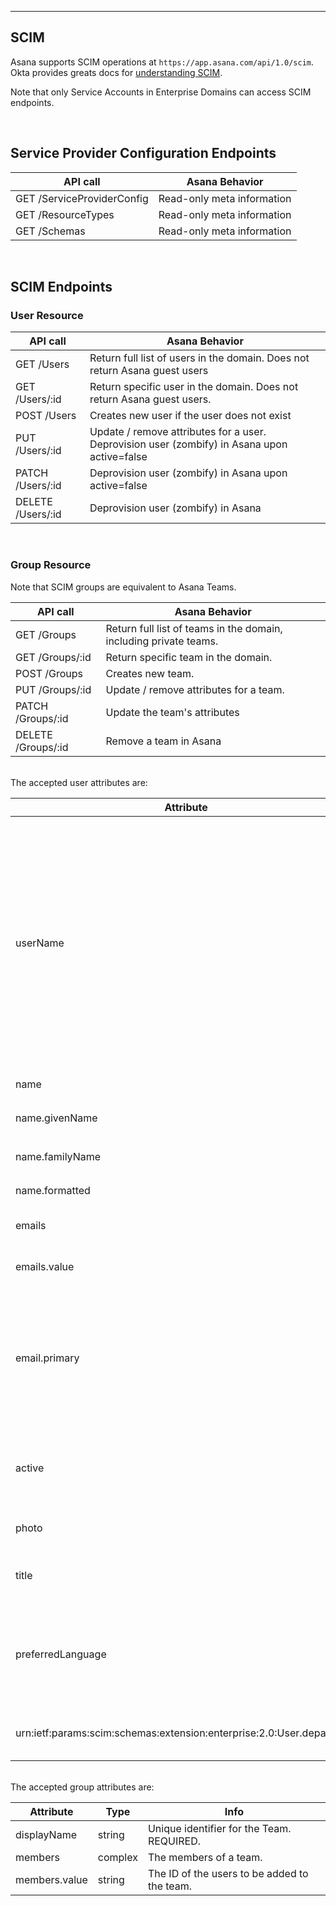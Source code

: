 <hr>
<section>

# SCIM


Asana supports SCIM operations at `https://app.asana.com/api/1.0/scim`. Okta provides greats docs for 
[understanding SCIM](https://developer.okta.com/docs/concepts/scim/).

Note that only Service Accounts in Enterprise Domains can access SCIM endpoints.

<br>

## Service Provider Configuration Endpoints

|API call|Asana Behavior|
|--------|--------------|
|GET /ServiceProviderConfig|Read-only meta information|
|GET /ResourceTypes|Read-only meta information|
|GET /Schemas|Read-only meta information|

<br>

## SCIM Endpoints

### User Resource

|API call|Asana Behavior|
|--------|--------------|
|GET /Users|Return full list of users in the domain.  Does not return Asana guest users|
|GET /Users/:id|Return specific user in the domain.  Does not return Asana guest users.|
|POST /Users|Creates new user if the user does not exist|
|PUT /Users/:id|Update / remove attributes for a user. Deprovision user (zombify) in Asana upon active=false|
|PATCH /Users/:id|Deprovision user (zombify) in Asana upon active=false|
|DELETE /Users/:id|Deprovision user (zombify) in Asana|

<br>

### Group Resource
Note that SCIM groups are equivalent to Asana Teams.

|API call|Asana Behavior|
|--------|--------------|
|GET /Groups|Return full list of teams in the domain, including private teams.|
|GET /Groups/:id|Return specific team in the domain. |
|POST /Groups|Creates new team.|
|PUT /Groups/:id|Update / remove attributes for a team.|
|PATCH /Groups/:id|Update the team's attributes|
|DELETE /Groups/:id|Remove a team in Asana|

<br>
The accepted user attributes are:

|Attribute|Type|Info|
|---------|----|----|
|userName|string|Unique identifier for the User, typically used by the user to directly authenticate to the service provider. Each User MUST include a non - empty userName value, and it must  be an email address. REQUIRED.|
|name|complex|The user's name|
|name.givenName|string|Unsupported, use `formatted`|
|name.familyName|string|Unsupported, use `formatted`|
|name.formatted|string|The full name of the user.|
|emails|complex|Email addresses for the user.|
|emails.value|string|Email address for the user|
|email.primary|string|Whether this email address is the preferred email address for this user. `true` may only appear once for this  attribute.|
|active|boolean|Indicates whether the user's account is active in Asana.|
|photo|string|URL for the user's profile photo.|
|title|string|The user's title, such as "Vice President"|
|preferredLanguage|string|The user's preferred language. Used for selecting a localized user interface|
|urn:ietf:params:scim:schemas:extension:enterprise:2.0:User.department|string|The department the user belongs to.|


<br>
The accepted group attributes are:

|Attribute|Type|Info|
|---------|----|----|
|displayName|string|Unique identifier for the Team. REQUIRED.|
|members|complex|The members of a team.|
|members.value|string|The ID of the users to be added to the team.|

</section>

